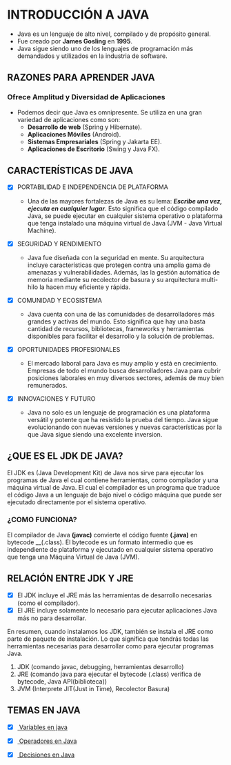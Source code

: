 # INTRODUCCIÓN A __JAVA__

* Java es un lenguaje de alto nivel, compilado y de propósito general.
* Fue creado por __James Gosling__ en __1995__.
* Java sigue siendo uno de los lenguajes de programación más demandados y
utilizados en la industria de software.

## RAZONES PARA APRENDER __JAVA__

### Ofrece __Amplitud__ y __Diversidad de Aplicaciones__

* Podemos decir que Java es omnipresente. Se utiliza en una gran variedad de 
aplicaciones como son:
    -  __Desarrollo de web__ (Spring y Hibernate).
    -  __Aplicaciones Móviles__ (Android).
    -  __Sistemas Empresariales__ (Spring y Jakarta EE).
    -  __Aplicaciones de Escritorio__ (Swing y Java FX).

## CARACTERÍSTICAS DE __JAVA__

- [x] PORTABILIDAD E INDEPENDENCIA DE PLATAFORMA
    + Una de las mayores fortalezas de Java es su lema: ***Escribe una vez, ejecuta
  en cualquier lugar***. Esto significa que el código compilado Java, se puede ejecutar
  en cualquier sistema operativo o plataforma que tenga instalado una máquina virtual
  de Java (JVM - Java Virtual Machine).

- [x] SEGURIDAD Y RENDIMIENTO
    + Java fue diseñada con la seguridad en mente. Su arquitectura incluye características
  que protegen contra una amplia gama de amenazas y vulnerabilidades. Además, las la 
  gestión automática de memoria mediante su recolector de basura y su arquitectura
  multi-hilo la hacen muy eficiente y rápida.

- [x] COMUNIDAD Y ECOSISTEMA
    + Java cuenta con una de las comunidades de desarrolladores más grandes y activas del
  mundo. Esto significa que hay una basta cantidad de recursos, bibliotecas, frameworks y
  herramientas disponibles para facilitar el desarrollo y la solución de problemas.

- [x] OPORTUNIDADES PROFESIONALES
    + El mercado laboral para Java es muy amplio y está en crecimiento. Empresas de todo 
  el mundo busca desarrolladores Java para cubrir posiciones laborales en muy diversos sectores, 
  además de muy bien remunerados.

- [x] INNOVACIONES Y FUTURO
    + Java no solo es un lenguaje de programación es una plataforma versátil y potente que ha 
  resistido la prueba del tiempo. Java sigue evolucionando con nuevas versiones y nuevas 
  características por la que Java sigue siendo una excelente inversion.

## ¿QUE ES EL JDK DE JAVA?

El JDK es (Java Development Kit) de Java nos sirve para ejecutar los programas de Java el 
cual contiene herramientas, como compilador y una máquina virtual de Java. El cual el 
compilador es un programa que traduce el código Java a un lenguaje de bajo nivel o código 
máquina que puede ser ejecutado directamente por el sistema operativo.

### ¿COMO FUNCIONA?

El compilador de Java __(javac)__ convierte el código fuente __(.java)__ en bytecode __(.class).
El bytecode es un formato intermedio que es independiente de plataforma y ejecutado en cualquier
sistema operativo que tenga una Máquina Virtual de Java (JVM).

## RELACIÓN ENTRE JDK Y JRE

- [x] El JDK incluye el JRE más las herramientas de desarrollo necesarias (como el compilador). 
- [x] El JRE incluye solamente lo necesario para ejecutar aplicaciones Java más no para desarrollar.

En resumen, cuando instalamos los JDK, también se instala el JRE como parte de paquete de instalación.
Lo que significa que tendrás todas las herramientas necesarias para desarrollar como para ejecutar
programas Java.

1. JDK (comando javac, debugging, herramientas desarrollo)
2. JRE (comando java para ejecutar el bytecode (.class) verifica de bytecode, Java API(biblioteca))
3. JVM (Interprete JIT(Just in Time), Recolector Basura)

## TEMAS EN JAVA

- [x] <a href="https://github.com/Roman31X/Curso_Java/tree/main/src/Fundamentos_Introduccion"> Variables en java </a>
- [x] <a href="https://github.com/Roman31X/Curso_Java/tree/main/src/Fundamentos_Operadores"> Operadores en Java </a>
- [x] <a href="https://github.com/Roman31X/Curso_Java/tree/main/src/Fundamentos_Condiciones"> Decisiones en Java </a>



